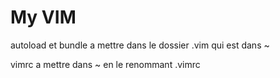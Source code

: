 # My VIM

autoload et bundle a mettre dans le dossier .vim qui est dans ~

vimrc a mettre dans ~ en le renommant .vimrc
